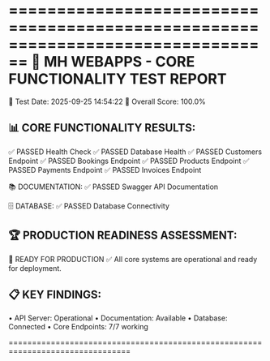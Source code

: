 
================================================================================
🚀 MH WEBAPPS - CORE FUNCTIONALITY TEST REPORT
================================================================================

📅 Test Date: 2025-09-25 14:54:22
🎯 Overall Score: 100.0%

📊 CORE FUNCTIONALITY RESULTS:
--------------------------------------------------
✅ PASSED Health Check
✅ PASSED Database Health
✅ PASSED Customers Endpoint
✅ PASSED Bookings Endpoint
✅ PASSED Products Endpoint
✅ PASSED Payments Endpoint
✅ PASSED Invoices Endpoint

📚 DOCUMENTATION:
✅ PASSED Swagger API Documentation

🗄️ DATABASE:
✅ PASSED Database Connectivity

🏆 PRODUCTION READINESS ASSESSMENT:
--------------------------------------------------
🎉 READY FOR PRODUCTION
✅ All core systems are operational and ready for deployment.

📋 KEY FINDINGS:
--------------------------------------------------
• API Server: Operational
• Documentation: Available
• Database: Connected
• Core Endpoints: 7/7 working

================================================================================